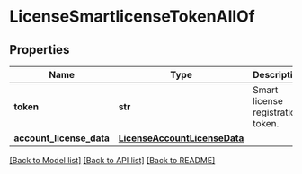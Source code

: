 # LicenseSmartlicenseTokenAllOf

## Properties
Name | Type | Description | Notes
------------ | ------------- | ------------- | -------------
**token** | **str** | Smart license registration token.    | [optional] 
**account_license_data** | [**LicenseAccountLicenseData**](.md) |  | [optional] 

[[Back to Model list]](../README.md#documentation-for-models) [[Back to API list]](../README.md#documentation-for-api-endpoints) [[Back to README]](../README.md)



